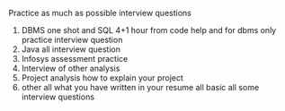 Practice as much as possible interview questions
1. DBMS one shot and SQL 4+1 hour from code help and for dbms only practice interview question 
2. Java all interview question
3. Infosys assessment practice 
4. Interview of other analysis
5. Project analysis how to explain your project
6. other all what you have written in your resume all basic all some interview questions